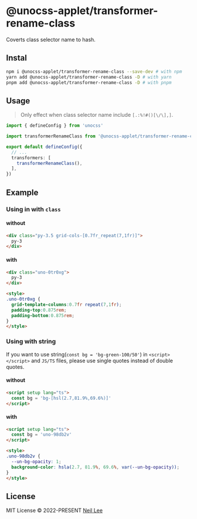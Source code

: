 # @unocss-applet/transformer-rename-class

Coverts class selector name to hash.

## Instal

```bash
npm i @unocss-applet/transformer-rename-class --save-dev # with npm
yarn add @unocss-applet/transformer-rename-class -D # with yarn
pnpm add @unocss-applet/transformer-rename-class -D # with pnpm
```

## Usage

> Only effect when class selector name include `[.:%!#()[\/\],]`. 

```ts
import { defineConfig } from 'unocss'

import transformerRenameClass from '@unocss-applet/transformer-rename-class'

export default defineConfig({
  // ...
  transformers: [
    transformerRenameClass(),
  ],
})
```

## Example
### Using in with `class`
#### without

```html
<div class="py-3.5 grid-cols-[0.7fr_repeat(7,1fr)]">
  py-3
</div>
```

</td><td width="500px" valign="top">

#### with

```html
<div class="uno-0tr0xg">
  py-3
</div>

<style>
.uno-0tr0xg {
  grid-template-columns:0.7fr repeat(7,1fr);
  padding-top:0.875rem;
  padding-bottom:0.875rem;
}
</style>
```
### Using with string

If you want to use string(`const bg = 'bg-green-100/50'`) in `<script></script>` and `JS/TS` files, please use single quotes instead of double quotes.

#### without

```html
<script setup lang="ts">
  const bg = 'bg-[hsl(2.7,81.9%,69.6%)]'
</script>
```

#### with

```html
<script setup lang="ts">
  const bg = 'uno-98db2v'
</script>

<style>
.uno-98db2v {
  --un-bg-opacity: 1;
  background-color: hsla(2.7, 81.9%, 69.6%, var(--un-bg-opacity));
}
</style>
```


## License

MIT License &copy; 2022-PRESENT [Neil Lee](https://github.com/zguolee)
